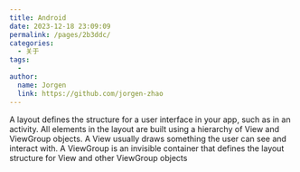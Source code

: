 ```yaml
---
title: Android
date: 2023-12-18 23:09:09
permalink: /pages/2b3ddc/
categories:
  - 关于
tags:
  - 
author: 
  name: Jorgen
  link: https://github.com/jorgen-zhao
---
```

A layout defines the structure for a user interface in your app, such as in an activity. All elements in the layout are built using a hierarchy of View and ViewGroup objects. A View usually draws something the user can see and interact with. A ViewGroup is an invisible container that defines the layout structure for View and other ViewGroup objects